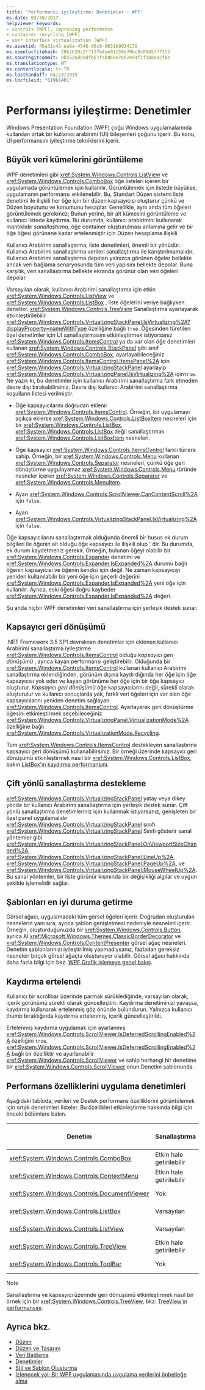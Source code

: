 ```yaml
---
title: 'Performansı iyileştirme: Denetimler - WPF'
ms.date: 03/30/2017
helpviewer_keywords:
- controls [WPF], improving performance
- container recycling [WPF]
- user interface virtualization [WPF]
ms.assetid: 45a31c43-ea8a-4546-96c8-0631b9934179
ms.openlocfilehash: 20b2b20c2f7f37b4ae01159e70bc8c0945777152
ms.sourcegitcommit: 9b552addadfb57fab0b9e7852ed4f1f1b8a42f8e
ms.translationtype: MT
ms.contentlocale: tr-TR
ms.lasthandoff: 04/23/2019
ms.locfileid: "61961401"
---
```

# <a name="optimizing-performance-controls"></a>Performansı iyileştirme: Denetimler

Windows Presentation Foundation (WPF) çoğu Windows uygulamalarında kullanılan ortak bir kullanıcı arabirimi (UI) bileşenleri çoğunu içerir. Bu konu, UI performansını iyileştirme tekniklerini içerir.

## <a name="displaying-large-data-sets"></a>Büyük veri kümelerini görüntüleme

WPF denetimleri gibi <xref:System.Windows.Controls.ListView> ve <xref:System.Windows.Controls.ComboBox> öğe listeleri içeren bir uygulamada görüntülemek için kullanılır. Görüntülemek için listede büyükse, uygulamanın performansı etkilenebilir. Bu, Standart Düzen sistemi liste denetimi ile ilişkili her öğe için bir düzen kapsayıcısı oluşturur çünkü ve Düzen boyutunu ve konumunu hesaplar. Genellikle, aynı anda tüm öğeleri görüntülemek gerekmez; Bunun yerine, bir alt kümesini görüntüleme ve kullanıcı listede kaydırma. Bu durumda, kullanıcı arabirimini kullanarak mantıklıdır *sanallaştırma*, öğe container oluşturulması anlamına gelir ve bir öğe öğesi görünene kadar ertelenmiştir için Düzen hesaplama ilişkili.

Kullanıcı Arabirimi sanallaştırma, liste denetimleri, önemli bir yönüdür. Kullanıcı Arabirimi sanallaştırma verileri sanallaştırma ile karıştırılmamalıdır. Kullanıcı Arabirimi sanallaştırma depoları yalnızca görünen öğeler bellekte ancak veri bağlama senaryosunda tüm veri yapısını bellekte depolar. Buna karşılık, veri sanallaştırma bellekte ekranda görünür olan veri öğeleri depolar.

Varsayılan olarak, kullanıcı Arabirimi sanallaştırma için etkin <xref:System.Windows.Controls.ListView> ve <xref:System.Windows.Controls.ListBox> , liste öğelerini veriye bağlıyken denetler. <xref:System.Windows.Controls.TreeView> Sanallaştırma ayarlayarak etkinleştirilebilir <xref:System.Windows.Controls.VirtualizingStackPanel.IsVirtualizing%2A?displayProperty=nameWithType> özelliğine bağlı `true`. Öğesinden türetilen özel denetimler için UI sanallaştırmasını etkinleştirmek istiyorsanız <xref:System.Windows.Controls.ItemsControl> ya da var olan öğe denetimleri kullanan <xref:System.Windows.Controls.StackPanel> gibi sınıf <xref:System.Windows.Controls.ComboBox>, ayarlayabileceğiniz <xref:System.Windows.Controls.ItemsControl.ItemsPanel%2A> için <xref:System.Windows.Controls.VirtualizingStackPanel> ayarlayıp <xref:System.Windows.Controls.VirtualizingPanel.IsVirtualizing%2A> için`true`. Ne yazık ki, bu denetimler için kullanıcı Arabirimi sanallaştırma fark etmeden devre dışı bırakabilirsiniz. Devre dışı kullanıcı Arabirimi sanallaştırma koşulların listesi verilmiştir.

- Öğe kapsayıcılarını doğrudan eklenir <xref:System.Windows.Controls.ItemsControl>. Örneğin, bir uygulamayı açıkça eklerse <xref:System.Windows.Controls.ListBoxItem> nesneleri için bir <xref:System.Windows.Controls.ListBox>, <xref:System.Windows.Controls.ListBox> değil sanallaştırmak <xref:System.Windows.Controls.ListBoxItem> nesneleri.

- Öğe kapsayıcı <xref:System.Windows.Controls.ItemsControl> farklı türlere sahip. Örneğin, bir <xref:System.Windows.Controls.Menu> kullanan <xref:System.Windows.Controls.Separator> nesneleri, çünkü öğe geri dönüştürme uygulayamaz <xref:System.Windows.Controls.Menu> türünde nesneler içeren <xref:System.Windows.Controls.Separator> ve <xref:System.Windows.Controls.MenuItem>.

- Ayarı <xref:System.Windows.Controls.ScrollViewer.CanContentScroll%2A> için `false`.

- Ayarı <xref:System.Windows.Controls.VirtualizingStackPanel.IsVirtualizing%2A> için `false`.

Öğe kapsayıcılarını sanallaştırmak olduğunda önemli bir husus ek durum bilgileri ile öğenin ait olduğu öğe kapsayıcı ile ilişkili olup ' dir. Bu durumda, ek durum kaydetmeniz gerekir. Örneğin, bulunan öğeyi olabilir bir <xref:System.Windows.Controls.Expander> denetimi ve <xref:System.Windows.Controls.Expander.IsExpanded%2A> durumu bağlı öğenin kapsayıcısı ve öğenin kendisi için değil. Ne zaman kapsayıcıyı yeniden kullanılabilir bir yeni öğe için geçerli değerini <xref:System.Windows.Controls.Expander.IsExpanded%2A> yeni öğe için kullanılır. Ayrıca, eski öğesi doğru kaybeder <xref:System.Windows.Controls.Expander.IsExpanded%2A> değeri.

Şu anda hiçbir WPF denetimleri veri sanallaştırma için yerleşik destek sunar.

## <a name="container-recycling"></a>Kapsayıcı geri dönüşümü

.NET Framework 3.5 SP1 devralınan denetimler için eklenen kullanıcı Arabirimi sanallaştırma iyileştirme <xref:System.Windows.Controls.ItemsControl> olduğu *kapsayıcı geri dönüşümü* , ayrıca kayan performansı geliştirebilir. Olduğunda bir <xref:System.Windows.Controls.ItemsControl> kullanan kullanıcı Arabirimi sanallaştırma eklendiğinden, görünüm dışına kaydırdığında her öğe için öğe kapsayıcısı yok eder ve kayan görünüme her öğe için bir öğe kapsayıcı oluşturur. *Kapsayıcı geri dönüşümü* öğe kapsayıcılarını değil, sürekli olarak oluşturulur ve kullanıcı sonuçlarda yok, farklı veri öğeleri için var olan öğe kapsayıcılarını yeniden denetim sağlayan <xref:System.Windows.Controls.ItemsControl>. Ayarlayarak geri dönüştürme öğesini etkinleştirmek seçebileceğiniz <xref:System.Windows.Controls.VirtualizingPanel.VirtualizationMode%2A> özelliğine bağlı <xref:System.Windows.Controls.VirtualizationMode.Recycling>.

Tüm <xref:System.Windows.Controls.ItemsControl> destekleyen sanallaştırma kapsayıcı geri dönüşümü kullanabilirsiniz. Bir örneği üzerinde kapsayıcı geri dönüşümü etkinleştirmek nasıl bir <xref:System.Windows.Controls.ListBox>, bakın [ListBox'ın kaydırma performansını](../controls/how-to-improve-the-scrolling-performance-of-a-listbox.md).

## <a name="supporting-bidirectional-virtualization"></a>Çift yönlü sanallaştırma destekleme

<xref:System.Windows.Controls.VirtualizingStackPanel> yatay veya dikey yönde bir kullanıcı Arabirimi sanallaştırma için yerleşik destek sunar. Çift yönlü sanallaştırma denetimleriniz için kullanmak istiyorsanız, genişleten bir özel panel uygulamalıdır <xref:System.Windows.Controls.VirtualizingStackPanel> sınıfı. <xref:System.Windows.Controls.VirtualizingStackPanel> Sınıfı gösterir sanal yöntemler gibi <xref:System.Windows.Controls.VirtualizingStackPanel.OnViewportSizeChanged%2A>, <xref:System.Windows.Controls.VirtualizingStackPanel.LineUp%2A>, <xref:System.Windows.Controls.VirtualizingStackPanel.PageUp%2A>, ve <xref:System.Windows.Controls.VirtualizingStackPanel.MouseWheelUp%2A>. Bu sanal yöntemler, bir liste görünür kısmında bir değişikliği algılar ve uygun şekilde işlemelidir sağlar.

## <a name="optimizing-templates"></a>Şablonları en iyi duruma getirme

Görsel ağacı, uygulamadaki tüm görsel öğeleri içerir. Doğrudan oluşturulan nesnelerin yanı sıra, ayrıca şablon genişletmesi nedeniyle nesneleri içerir. Örneğin, oluşturduğunuzda bir <xref:System.Windows.Controls.Button>, ayrıca Al <xref:Microsoft.Windows.Themes.ClassicBorderDecorator> ve <xref:System.Windows.Controls.ContentPresenter> görsel ağaç nesneleri. Denetim şablonlarınızı iyileştirilmiş yapmadıysanız, fazladan gereksiz nesneleri birçok görsel ağaçta oluşturuyor olabilir. Görsel ağacı hakkında daha fazla bilgi için bkz. [WPF Grafik işlemeye genel bakış](../graphics-multimedia/wpf-graphics-rendering-overview.md).

## <a name="deferred-scrolling"></a>Kaydırma ertelendi

Kullanıcı bir scrollbar üzerinde parmak sürüklediğinde, varsayılan olarak, içerik görünümü sürekli olarak güncelleştirir. Kaydırma denetiminizi yavaşsa, kaydırma kullanarak ertelenmiş göz önünde bulundurun. Yalnızca kullanıcı thumb bıraktığında kaydırma ertelenmiş, içerik güncelleştirildi.

Ertelenmiş kaydırma uygulamak için ayarlanmış <xref:System.Windows.Controls.ScrollViewer.IsDeferredScrollingEnabled%2A> özelliğini `true`. <xref:System.Windows.Controls.ScrollViewer.IsDeferredScrollingEnabled%2A> bağlı bir özelliktir ve ayarlanabilir <xref:System.Windows.Controls.ScrollViewer> ve sahip herhangi bir denetime bir <xref:System.Windows.Controls.ScrollViewer> onun Denetim şablonunda.

## <a name="controls-that-implement-performance-features"></a>Performans özelliklerini uygulama denetimleri

Aşağıdaki tabloda, verileri ve Destek performans özelliklerini görüntülemek için ortak denetimleri listeler. Bu özellikleri etkinleştirme hakkında bilgi için önceki bölümlere bakın.

|Denetim|Sanallaştırma|Kapsayıcı geri dönüşümü|Kaydırma ertelendi|
|-------------|--------------------|-------------------------|------------------------|
|<xref:System.Windows.Controls.ComboBox>|Etkin hale getirilebilir|Etkin hale getirilebilir|Etkin hale getirilebilir|
|<xref:System.Windows.Controls.ContextMenu>|Etkin hale getirilebilir|Etkin hale getirilebilir|Etkin hale getirilebilir|
|<xref:System.Windows.Controls.DocumentViewer>|Yok|Yok|Etkin hale getirilebilir|
|<xref:System.Windows.Controls.ListBox>|Varsayılan|Etkin hale getirilebilir|Etkin hale getirilebilir|
|<xref:System.Windows.Controls.ListView>|Varsayılan|Etkin hale getirilebilir|Etkin hale getirilebilir|
|<xref:System.Windows.Controls.TreeView>|Etkin hale getirilebilir|Etkin hale getirilebilir|Etkin hale getirilebilir|
|<xref:System.Windows.Controls.ToolBar>|Yok|Yok|Etkin hale getirilebilir|

> [!NOTE]
> Sanallaştırma ve kapsayıcı üzerinde geri dönüşümü etkinleştirmek nasıl bir örnek için bir <xref:System.Windows.Controls.TreeView>, bkz: [TreeView'ın performansını](../controls/how-to-improve-the-performance-of-a-treeview.md).

## <a name="see-also"></a>Ayrıca bkz.

- [Düzen](layout.md)
- [Düzen ve Tasarım](optimizing-performance-layout-and-design.md)
- [Veri Bağlama](optimizing-performance-data-binding.md)
- [Denetimler](../controls/index.md)
- [Stil ve Şablon Oluşturma](../controls/styling-and-templating.md)
- [İzlenecek yol: Bir WPF uygulamasında uygulama verilerini önbelleğe alma](walkthrough-caching-application-data-in-a-wpf-application.md)